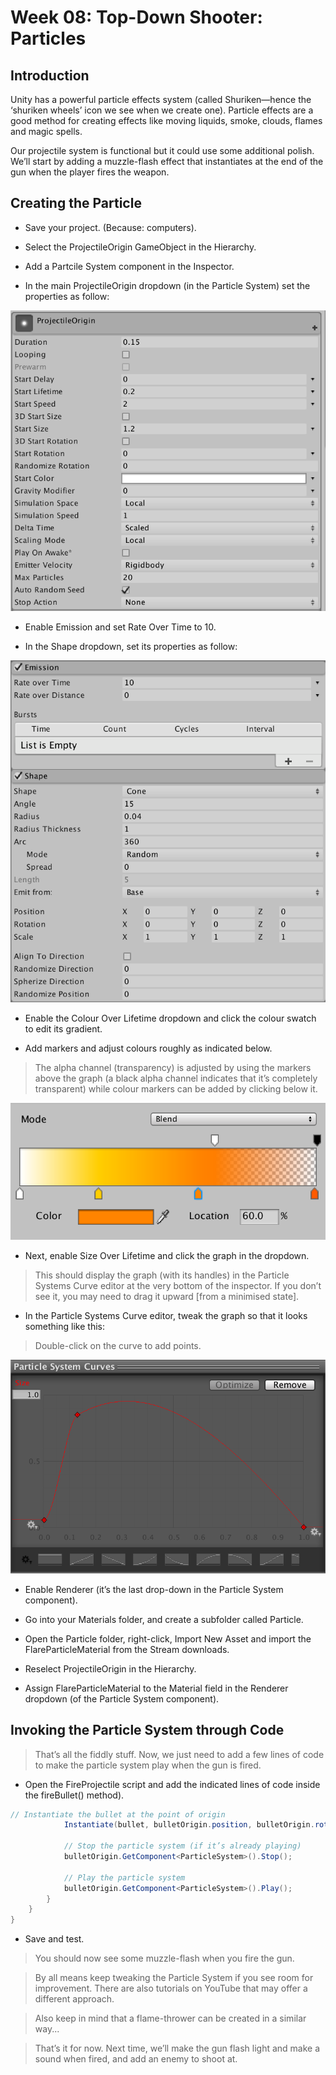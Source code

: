 # Week 08: Top-Down Shooter: Particles

## Introduction
Unity has a powerful particle effects system (called Shuriken—hence the ‘shuriken wheels’ icon we see when we create one). Particle effects are a good method for creating effects like moving liquids, smoke, clouds, flames and magic spells.

Our projectile system is functional but it could use some additional polish. We’ll start by adding a muzzle-flash effect that instantiates at the end of the gun when the player fires the weapon.

## Creating the Particle

- Save your project. (Because: computers).

- Select the ProjectileOrigin GameObject in the Hierarchy.

- Add a Partcile System component in the Inspector.

- In the main ProjectileOrigin dropdown (in the Particle System) set the properties as follow:

![Particle system](images/week08_particles.png)

- Enable Emission and set Rate Over Time to 10.

- In the Shape dropdown, set its properties as follow:

![Particles: Shape](images/week08_particleShape.png)

- Enable the Colour Over Lifetime dropdown and click the colour swatch to edit its gradient.

- Add markers and adjust colours roughly as indicated below.

> The alpha channel (transparency) is adjusted by using the markers above the graph (a black alpha channel indicates that it’s completely transparent) while colour markers can be added by clicking below it.

![Particles: Gradient](images/week08_particleGradient.png)

- Next, enable Size Over Lifetime and click the graph in the dropdown.

> This should display the graph (with its handles) in the Particle Systems Curve editor at the very bottom of the inspector. If you don’t see it, you may need to drag it upward [from a minimised state].

- In the Particle Systems Curve editor, tweak the graph so that it looks something like this:

> Double-click on the curve to add points.

![Particles: Curves](images/week08_particleCurves.png)

- Enable Renderer (it’s the last drop-down in the Particle System component).

- Go into your Materials folder, and create a subfolder called Particle.

- Open the Particle folder, right-click, Import New Asset and import the FlareParticleMaterial from the Stream downloads.

- Reselect ProjectileOrigin in the Hierarchy.

- Assign FlareParticleMaterial to the Material field in the Renderer dropdown (of the Particle System component).

## Invoking the Particle System through Code

> That’s all the fiddly stuff. Now, we just need to add a few lines of code to make the particle system play when the gun is fired.

- Open the FireProjectile script and add the indicated lines of code inside the fireBullet() method).

```C#
// Instantiate the bullet at the point of origin
            Instantiate(bullet, bulletOrigin.position, bulletOrigin.rotation);

            // Stop the particle system (if it’s already playing)
			bulletOrigin.GetComponent<ParticleSystem>().Stop();

			// Play the particle system
			bulletOrigin.GetComponent<ParticleSystem>().Play();
		}
	}
}

```

- Save and test.

> You should now see some muzzle-flash when you fire the gun.

> By all means keep tweaking the Particle System if you see room for improvement. There are also tutorials on YouTube that may offer a different approach.

> Also keep in mind that a flame-thrower can be created in a similar way...

> That’s it for now. Next time, we’ll make the gun flash light and make a sound when fired, and add an enemy to shoot at.
